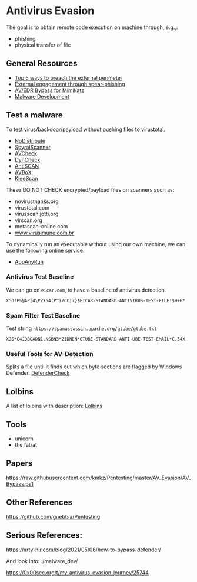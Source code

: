 # Antivirus Evasion

The goal is to obtain remote code execution on  machine through, e.g.,:
- phishing
- physical transfer of file


## General Resources

- [Top 5 ways to breach the external perimeter][1]
- [External engagement through spear-phishing][2]
- [AV/EDR Bypass for Mimikatz][3]
- [Malware Development][4]



## Test a malware

To test virus/backdoor/payload without pushing files to virustotal:
- [NoDistribute](http://nodistribute.com/)
- [SpyralScanner](https://www.spyralscanner.net)
- [AVCheck](https://avcheck.net/)
- [DynCheck](https://dyncheck.com/)
- [AntiSCAN](https://antiscan.me/)
- [AVBoX](https://avbox.info/)
- [KleeScan](https://kleenscan.com/)

These DO NOT CHECK encrypted/payload files on scanners such as: 
- novirusthanks.org
- virustotal.com
- virusscan.jotti.org
- virscan.org
- metascan-online.com
- www.virusimune.com.br

To dynamically run an executable without using our own machine, we can use the
following online service:
- [AppAnyRun](https://app.any.run/)


### Antivirus Test Baseline
We can go on `eicar.com`, to have a baseline of antivirus detection.
```com
X5O!P%@AP[4\PZX54(P^)7CC)7}$EICAR-STANDARD-ANTIVIRUS-TEST-FILE!$H+H*
```

### Spam Filter Test Baseline

Test string `https://spamassassin.apache.org/gtube/gtube.txt`
```mail
XJS*C4JDBQADN1.NSBN3*2IDNEN*GTUBE-STANDARD-ANTI-UBE-TEST-EMAIL*C.34X
```

### Useful Tools for AV-Detection

Splits a file until it finds out which byte sections are
flagged by Windows Defender.
[DefenderCheck](https://github.com/matterpreter/DefenderCheck)


## Lolbins

A list of lolbins with description:
[Lolbins](https://lolbas-project.github.io/)

## Tools

- unicorn
- the fatrat

## Papers
https://raw.githubusercontent.com/kmkz/Pentesting/master/AV_Evasion/AV_Bypass.ps1

## Other References

https://github.com/gnebbia/Pentesting


[1]: https://medium.com/@adam.toscher/top-five-ways-the-red-team-breached-the-external-perimeter-262f99dc9d17
[2]: https://blog.sublimesecurity.com/red-team-techniques-gaining-access-on-an-external-engagement-through-spear-phishing/
[3]:_https://s3cur3th1ssh1t.github.io/Building-a-custom-Mimikatz-binary/
[4]: https://0xdarkvortex.dev/index.php/category/malware-development/



## Serious References:
https://arty-hlr.com/blog/2021/05/06/how-to-bypass-defender/

And look into: ./malware_dev/

https://0x00sec.org/t/my-antivirus-evasion-journey/25744
